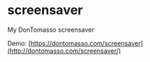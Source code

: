 # screensaver
My DonTomasso screensaver

Demo: [https://dontomasso.com/screensaver](http://dontomasso.com/screensaver/)